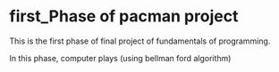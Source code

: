 # first_Phase of pacman project
This is the first phase of final project of fundamentals of programming.
  
In this phase, computer plays (using bellman ford algorithm)
